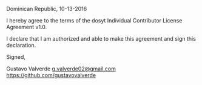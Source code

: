 Dominican Republic, 10-13-2016

I hereby agree to the terms of the dosyt Individual Contributor License
Agreement v1.0.

I declare that I am authorized and able to make this agreement and sign this
declaration.

Signed,

Gustavo Valverde g.valverde02@gmail.com https://github.com/gustavovalverde
